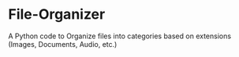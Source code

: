 # File-Organizer
A Python code to Organize files into categories based on extensions (Images, Documents, Audio, etc.)

